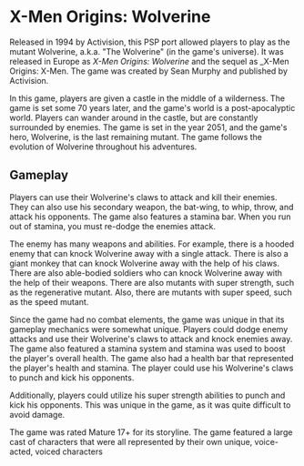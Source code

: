 # X-Men Origins: Wolverine

Released in 1994 by Activision, this PSP port allowed players to play as the mutant Wolverine, a.k.a. "The Wolverine" (in the game's universe). It was released in Europe as _X-Men Origins: Wolverine_ and the sequel as _X-Men Origins: X-Men. The game was created by Sean Murphy and published by Activision.

In this game, players are given a castle in the middle of a wilderness. The game is set some 70 years later, and the game's world is a post-apocalyptic world. Players can wander around in the castle, but are constantly surrounded by enemies. The game is set in the year 2051, and the game's hero, Wolverine, is the last remaining mutant. The game follows the evolution of Wolverine throughout his adventures.

## Gameplay

Players can use their Wolverine's claws to attack and kill their enemies. They can also use his secondary weapon, the bat-wing, to whip, throw, and attack his opponents. The game also features a stamina bar. When you run out of stamina, you must re-dodge the enemies attack.

The enemy has many weapons and abilities. For example, there is a hooded enemy that can knock Wolverine away with a single attack. There is also a giant monkey that can knock Wolverine away with the help of his claws. There are also able-bodied soldiers who can knock Wolverine away with the help of their weapons. There are also mutants with super strength, such as the regenerative mutant. Also, there are mutants with super speed, such as the speed mutant.

Since the game had no combat elements, the game was unique in that its gameplay mechanics were somewhat unique. Players could dodge enemy attacks and use their Wolverine's claws to attack and knock enemies away. The game also featured a stamina system and stamina was used to boost the player's overall health. The game also had a health bar that represented the player's health and stamina. The player could use his Wolverine's claws to punch and kick his opponents.

Additionally, players could utilize his super strength abilities to punch and kick his opponents. This was unique in the game, as it was quite difficult to avoid damage.

The game was rated Mature 17+ for its storyline. The game featured a large cast of characters that were all represented by their own unique, voice-acted, voiced characters